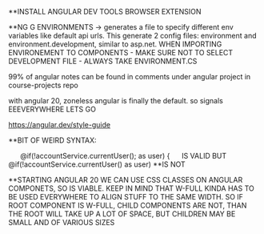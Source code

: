 **INSTALL ANGULAR DEV TOOLS BROWSER EXTENSION

**NG G ENVIRONMENTS -> generates a file to specify different env variables like default api urls. This generate 2 config files: environment and environment.development, similar to asp.net. WHEN IMPORTING ENVIRONEMENT TO COMPONENTS - MAKE SURE NOT TO SELECT DEVELOPMENT FILE - ALWAYS TAKE ENVIRONMENT.CS

99% of angular notes can be found in comments under angular project in course-projects repo

with angular 20, zoneless angular is finally the default. so signals EEEVERYWHERE LETS GO

https://angular.dev/style-guide

**BIT OF WEIRD SYNTAX: <div class="flex align-middle ml-auto gap-3">
      @if(!accountService.currentUser(); as user) {
     IS VALID
BUT @if(!accountService.currentUser() as user) **IS NOT


**STARTING ANGULAR 20 WE CAN USE CSS CLASSES ON ANGULAR COMPONETS, SO <APP-USER CLASS="W-FULL"> IS VIABLE. KEEP IN MIND THAT W-FULL KINDA HAS TO BE USED EVERYWHERE TO ALIGN STUFF TO THE SAME WIDTH. SO IF ROOT COMPONENT IS W-FULL, CHILD COMPONENTS ARE NOT, THAN THE ROOT WILL TAKE UP A LOT OF SPACE, BUT CHILDREN MAY BE SMALL AND OF VARIOUS SIZES

